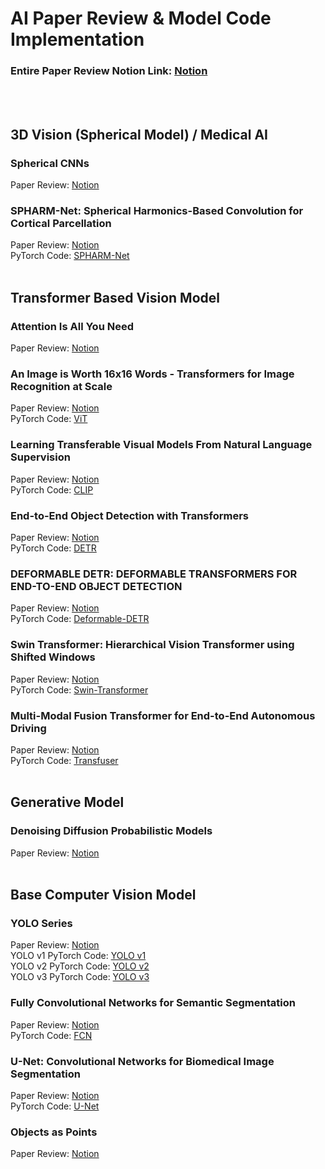 # AI Paper Review & Model Code Implementation
### Entire Paper Review Notion Link: [Notion](https://frost-crate-a82.notion.site/AI-Study-8cdffb0423d543319efcb6b3174967d1)
<br/><br/>

## 3D Vision (Spherical Model) / Medical AI
### Spherical CNNs
Paper Review: [Notion](https://frost-crate-a82.notion.site/Spherical-CNNs-181f7e966c0e8012b88ad1bce7c23ffe?pvs=4)
### SPHARM-Net: Spherical Harmonics-Based Convolution for Cortical Parcellation
Paper Review: [Notion](https://frost-crate-a82.notion.site/SPHARM-Net-Spherical-Harmonics-Based-Convolution-for-Cortical-Parcellation-181f7e966c0e806ba12fd2668d6874b3?pvs=4)<br/>
PyTorch Code: [SPHARM-Net](https://github.com/skl0726/AI-Paper-Review/tree/main/3D-Vision-Medical-AI/SPHARM-Net)
<br/><br/>

## Transformer Based Vision Model
### Attention Is All You Need
Paper Review: [Notion](https://frost-crate-a82.notion.site/Attention-Is-All-You-Need-e5b8aca9d98c4056a75b8301256cd47e?pvs=4)<br/>
### An Image is Worth 16x16 Words - Transformers for Image Recognition at Scale
Paper Review: [Notion](https://frost-crate-a82.notion.site/An-Image-is-Worth-16x16-Words-Transformers-for-Image-Recognition-at-Scale-b01180dcfecf43a09970ec2a30cbd2ef?pvs=4)<br/>
PyTorch Code: [ViT](https://github.com/skl0726/AI-Paper-Review/tree/main/Transformer-Based-Vision-Model/ViT)
### Learning Transferable Visual Models From Natural Language Supervision
Paper Review: [Notion](https://frost-crate-a82.notion.site/Learning-Transferable-Visual-Models-From-Natural-Language-Supervision-690fbb22d43548999a047ab5786441c3?pvs=4)<br/>
PyTorch Code: [CLIP](https://github.com/skl0726/AI-Paper-Review/tree/main/Transformer-Based-Vision-Model/CLIP)
### End-to-End Object Detection with Transformers
Paper Review: [Notion](https://frost-crate-a82.notion.site/End-to-End-Object-Detection-with-Transformers-513a58b0b55f4b5bafdb596f862f5601?pvs=4)<br/>
PyTorch Code: [DETR](https://github.com/skl0726/AI-Paper-Review/tree/main/Transformer-Based-Vision-Model/DETR)
### DEFORMABLE DETR: DEFORMABLE TRANSFORMERS FOR END-TO-END OBJECT DETECTION
Paper Review: [Notion](https://frost-crate-a82.notion.site/DEFORMABLE-DETR-DEFORMABLE-TRANSFORMERS-FOR-END-TO-END-OBJECT-DETECTION-a16145d165ef4846b2753f131dffc448?pvs=4)<br/>
PyTorch Code: [Deformable-DETR](https://github.com/skl0726/AI-Paper-Review/tree/main/Transformer-Based-Vision-Model/Deformable-DETR)
### Swin Transformer: Hierarchical Vision Transformer using Shifted Windows
Paper Review: [Notion](https://frost-crate-a82.notion.site/Swin-Transformer-Hierarchical-Vision-Transformer-using-Shifted-Windows-1340e0059d2145f4925c99c6f2f0e727?pvs=4)<br/>
PyTorch Code: [Swin-Transformer](https://github.com/skl0726/AI-Paper-Review/tree/main/Transformer-Based-Vision-Model/Swin-Transformer)
### Multi-Modal Fusion Transformer for End-to-End Autonomous Driving
Paper Review: [Notion](https://frost-crate-a82.notion.site/Multi-Modal-Fusion-Transformer-for-End-to-End-Autonomous-Driving-9b994bd2bf274fa7bbc3d0eef04f35cf?pvs=4)<br/>
PyTorch Code: [Transfuser](https://github.com/skl0726/AI-Paper-Review/tree/main/Transformer-Based-Vision-Model/Transfuser)
<br/><br/>

## Generative Model
### Denoising Diffusion Probabilistic Models
Paper Review: [Notion](https://frost-crate-a82.notion.site/Denoising-Diffusion-Probabilistic-Models-09e204a1750d4440af062580445d8316?pvs=4)
<br/><br/>

## Base Computer Vision Model
### YOLO Series
Paper Review: [Notion](https://www.notion.so/YOLO-Series-e5c2ac67eb3e46889d16009e4d5abbfb?pvs=4)<br/>
YOLO v1 PyTorch Code: [YOLO v1](https://github.com/skl0726/AI-Paper-Review/tree/main/Base-Computer-Vision-Model/YOLO-Series/YOLOv1)<br/>
YOLO v2 PyTorch Code: [YOLO v2](https://github.com/skl0726/AI-Paper-Review/tree/main/Base-Computer-Vision-Model/YOLO-Series/YOLOv2)<br/>
YOLO v3 PyTorch Code: [YOLO v3](https://github.com/skl0726/AI-Paper-Review/tree/main/Base-Computer-Vision-Model/YOLO-Series/YOLOv3)
### Fully Convolutional Networks for Semantic Segmentation
Paper Review: [Notion](https://frost-crate-a82.notion.site/Fully-Convolutional-Networks-for-Semantic-Segmentation-b4b490d8143045abb98e0db3632ed96e?pvs=4)<br/>
PyTorch Code: [FCN](https://github.com/skl0726/AI-Paper-Review/tree/main/Base-Computer-Vision-Model/FCN)
### U-Net: Convolutional Networks for Biomedical Image Segmentation
Paper Review: [Notion](https://frost-crate-a82.notion.site/U-Net-Convolutional-Networks-for-Biomedical-Image-Segmentation-60b3e0628d7a46eca4df69232f17cf0c?pvs=4)<br/>
PyTorch Code: [U-Net](https://github.com/skl0726/AI-Paper-Review/tree/main/Base-Computer-Vision-Model/U-Net)
### Objects as Points
Paper Review: [Notion](https://frost-crate-a82.notion.site/Objects-as-Points-f8a9cdb0a69848ca8c20a4b3fba80072?pvs=4)
<br/><br/>
